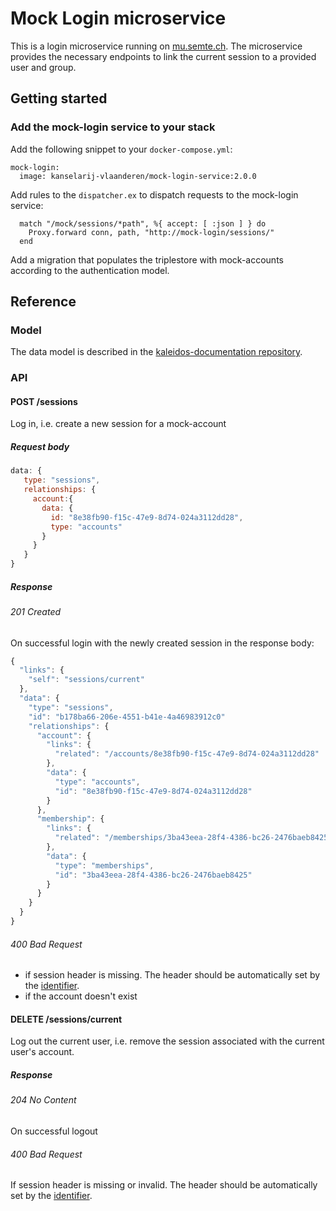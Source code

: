 # Mock Login microservice
This is a login microservice running on [mu.semte.ch](http://mu.semte.ch). The microservice provides the necessary endpoints to link the current session to a provided user and group.

## Getting started
### Add the mock-login service to your stack
Add the following snippet to your `docker-compose.yml`:

```
mock-login:
  image: kanselarij-vlaanderen/mock-login-service:2.0.0
```

Add rules to the `dispatcher.ex` to dispatch requests to the mock-login service:

```
  match "/mock/sessions/*path", %{ accept: [ :json ] } do
    Proxy.forward conn, path, "http://mock-login/sessions/"
  end
```

Add a migration that populates the triplestore with mock-accounts according to the authentication model.


## Reference

### Model

The data model is described in the [kaleidos-documentation repository](https://github.com/kanselarij-vlaanderen/kaleidos-documentation/blob/master/data-model/authentication.md).

### API

#### POST /sessions
Log in, i.e. create a new session for a mock-account

##### Request body
```javascript
data: {
   type: "sessions",
   relationships: {
     account:{
       data: {
         id: "8e38fb90-f15c-47e9-8d74-024a3112dd28",
         type: "accounts"
       }
     }
   }
}
```

##### Response
###### 201 Created
On successful login with the newly created session in the response body:

```javascript
{
  "links": {
    "self": "sessions/current"
  },
  "data": {
    "type": "sessions",
    "id": "b178ba66-206e-4551-b41e-4a46983912c0"
    "relationships": {
      "account": {
        "links": {
          "related": "/accounts/8e38fb90-f15c-47e9-8d74-024a3112dd28"
        },
        "data": {
          "type": "accounts",
          "id": "8e38fb90-f15c-47e9-8d74-024a3112dd28"
        }
      },
      "membership": {
        "links": {
          "related": "/memberships/3ba43eea-28f4-4386-bc26-2476baeb8425"
        },
        "data": {
          "type": "memberships",
          "id": "3ba43eea-28f4-4386-bc26-2476baeb8425"
        }
      }
    }
  }
}
```

###### 400 Bad Request
- if session header is missing. The header should be automatically set by the [identifier](https://github.com/mu-semtech/mu-identifier).
- if the account doesn't exist


#### DELETE /sessions/current
Log out the current user, i.e. remove the session associated with the current user's account.

##### Response
###### 204 No Content
On successful logout

###### 400 Bad Request
If session header is missing or invalid. The header should be automatically set by the [identifier](https://github.com/mu-semtech/mu-identifier).
